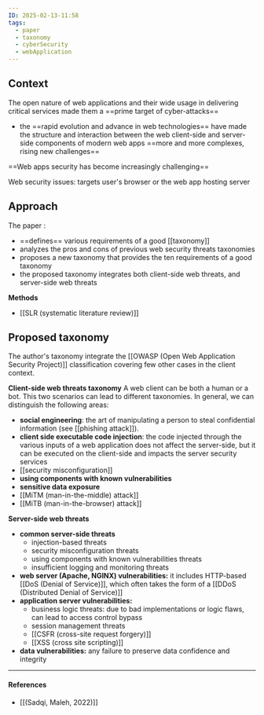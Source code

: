 ```yaml
---
ID: 2025-02-13-11:58
tags:
  - paper
  - taxonomy
  - cyberSecurity
  - webApplication
---
```

## Context

The open nature of web applications and their wide usage in delivering critical services made them a ==prime target of cyber-attacks==
 - the ==rapid evolution and advance in web technologies== have made the structure and interaction between the web client-side and server-side components of modern web apps ==more and more complexes, rising new challenges==

==Web apps security has become increasingly challenging==

Web security issues: targets user's browser or the web app hosting server
## Approach

The paper :
- ==defines== various requirements of a good [[taxonomy]]
- analyzes the pros and cons of previous web security threats taxonomies
- proposes a new taxonomy that provides the ten requirements of a good taxonomy
- the proposed taxonomy integrates both client-side web threats, and server-side web threats

**Methods**
- [[SLR (systematic literature review)]]

## Proposed taxonomy

The author's taxonomy integrate the [[OWASP (Open Web Application Security Project)]] classification covering few other cases in the client context.

**Client-side web threats taxonomy**
A web client can be both a human or a bot. This two scenarios can lead to different taxonomies. In general, we can distinguish the following areas:
- **social engineering**: the art of manipulating a person to steal confidential information (see [[phishing attack]]).
- **client side executable code injection**: the code injected through the various inputs of a web application does not affect the server-side, but it can be executed on the client-side and impacts the server security services
- [[security misconfiguration]]
- **using components with known vulnerabilities**
- **sensitive data exposure**
- [[MiTM (man-in-the-middle) attack]]
- [[MiTB (man-in-the-browser) attack]]

**Server-side web threats**
- **common server-side threats**
	- injection-based threats
	- security misconfiguration threats
	- using components with known vulnerabilities threats
	- insufficient logging and monitoring threats
- **web server (Apache, NGINX) vulnerabilities:** it includes HTTP-based [[DoS (Denial of Service)]], which often takes the form of a  [[DDoS (Distributed Denial of Service)]]
- **application server vulnerabilities:**
	- business logic threats: due to bad implementations or logic flaws, can lead to access control bypass
	- session management threats
	- [[CSFR (cross-site request forgery)]]
	- [[XSS (cross site scripting)]]
- **data vulnerabilities:** any failure to preserve data confidence and integrity

---
#### References
- [[(Sadqi, Maleh, 2022)]]